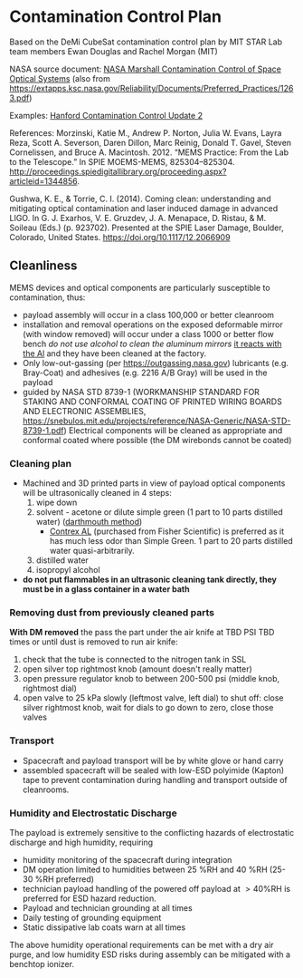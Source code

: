 # Contamination Control Plan

Based on the DeMi CubeSat contamination control plan by MIT STAR Lab team members Ewan Douglas and Rachel Morgan (MIT) 

NASA source document: [NASA Marshall Contamination Control of Space Optical Systems](PD-ED-1263.pdf) (also from https://extapps.ksc.nasa.gov/Reliability/Documents/Preferred_Practices/1263.pdf)

Examples: [Hanford Contamination Control Update 2](https://dcc.ligo.org/LIGO-G1400378/public)

References: Morzinski, Katie M., Andrew P. Norton, Julia W. Evans, Layra Reza, Scott A. Severson, Daren Dillon, Marc Reinig, Donald T. Gavel, Steven Cornelissen, and Bruce A. Macintosh. 2012. “MEMS Practice: From the Lab to the Telescope.” In SPIE MOEMS-MEMS, 825304–825304. http://proceedings.spiedigitallibrary.org/proceeding.aspx?articleid=1344856.

Gushwa, K. E., & Torrie, C. I. (2014). Coming clean: understanding and mitigating optical contamination and laser induced damage in advanced LIGO. In G. J. Exarhos, V. E. Gruzdev, J. A. Menapace, D. Ristau, & M. Soileau (Eds.) (p. 923702). Presented at the SPIE Laser Damage, Boulder, Colorado, United States. https://doi.org/10.1117/12.2066909


## Cleanliness
MEMS devices and optical components are particularly susceptible to contamination, thus:

* payload assembly will occur in a class 100,000 or better cleanroom 
* installation and removal operations on the exposed deformable mirror (with window removed) will occur under a class 1000 or better flow bench
*do not use alcohol to clean the aluminum mirrors* [it reacts with the Al](Cleaning%20Optics-%20Choosing%20the%20Best%20Meth...ptical%20components%20%7C%20Photonics%20Handbook.pdf) and they have been cleaned at the factory.
* Only low-out-gassing (per https://outgassing.nasa.gov) lubricants (e.g. Bray-Coat) and adhesives (e.g. 2216 A/B Gray) will be used in the payload
* guided by NASA STD 8739-1 (WORKMANSHIP STANDARD FOR STAKING AND CONFORMAL COATING OF PRINTED WIRING BOARDS AND ELECTRONIC ASSEMBLIES, https://snebulos.mit.edu/projects/reference/NASA-Generic/NASA-STD-8739-1.pdf) Electrical components will be cleaned as appropriate and conformal coated where possible (the DM wirebonds cannot be coated)

### Cleaning plan
* Machined and 3D printed parts in view of payload optical components will be ultrasonically cleaned in 4 steps:
   1. wipe down
   1. solvent  - acetone or dilute simple green (1 part to 10 parts distilled water) ([darthmouth method](Dartmouth%20Lynch%20Aurora%20Lab%20Ultrasonic%20Cleaning%20Procedure.pdf))
      - [Contrex AL](CONTREX%20AL%20Tech%20Sheet.pdf) (purchased from Fisher Scientific) is preferred as it has much less odor than Simple Green.  1 part to 20 parts distilled water quasi-arbitrarily. 
   1. distilled water
   1. isopropyl alcohol
* **do not put flammables in an ultrasonic cleaning tank directly, they must be in a glass container in a water bath**

### Removing dust from previously cleaned parts

**With DM removed** the pass the part under the air knife at TBD PSI TBD times or until dust is removed
to run air knife:
1. check that the tube is connected to the nitrogen tank in SSL
2. open silver top  rightmost knob (amount doesn't really matter)
3. open pressure regulator knob to between 200-500 psi (middle knob, rightmost dial)
4. open valve to 25 kPa slowly (leftmost valve, left dial)
to shut off: 
close silver rightmost knob, wait for dials to go down to zero, close those valves

### Transport

* Spacecraft and payload transport will be by white glove or hand carry
* assembled spacecraft will be sealed with low-ESD polyimide (Kapton) tape to prevent contamination during handling and transport outside of cleanrooms.


### Humidity and Electrostatic Discharge

The payload is extremely  sensitive to the conflicting hazards of electrostatic discharge and high humidity, requiring

* humidity monitoring of the spacecraft during integration
* DM operation limited to humidities  between 25  \%RH and 40  \%RH (25-30 \%RH preferred)  
* technician payload handling of the powered off payload at $>40$\%RH is preferred for ESD hazard reduction.
* Payload and technician grounding at all times
* Daily testing of grounding equipment
* Static dissipative lab coats warn at all times

The above humidity operational requirements can be met with a dry air purge, and low humidity ESD risks during assembly can be mitigated with a benchtop ionizer. 
